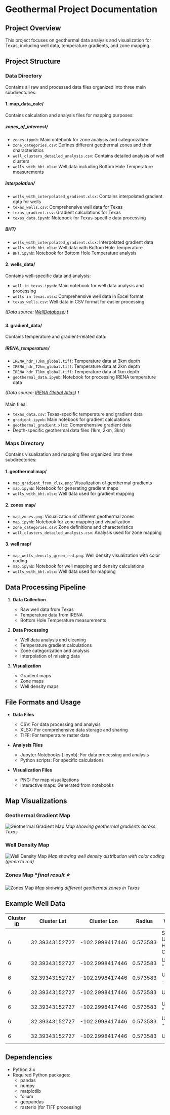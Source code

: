 # Geothermal Project Documentation

## Project Overview
This project focuses on geothermal data analysis and visualization for Texas, including well data, temperature gradients, and zone mapping.

## Project Structure

### Data Directory
Contains all raw and processed data files organized into three main subdirectories:

#### 1. map_data_calc/
Contains calculation and analysis files for mapping purposes:

##### zones_of_intereest/
- `zones.ipynb`: Main notebook for zone analysis and categorization
- `zone_categories.csv`: Defines different geothermal zones and their characteristics
- `well_clusters_detailed_analysis.csv`: Contains detailed analysis of well clusters
- `wells_with_bht.xlsx`: Well data including Bottom Hole Temperature measurements

##### interpolation/
- `wells_with_interpolated_gradient.xlsx`: Contains interpolated gradient data for wells
- `texas_wells.csv`: Comprehensive well data for Texas
- `texas_gradient.csv`: Gradient calculations for Texas
- `texas_data.ipynb`: Notebook for Texas-specific data processing

##### BHT/
- `wells_with_interpolated_gradient.xlsx`: Interpolated gradient data
- `wells_with_bht.xlsx`: Well data with Bottom Hole Temperature
- `BHT.ipynb`: Notebook for Bottom Hole Temperature analysis

#### 2. wells_data/
Contains well-specific data and analysis:
- `well_in_texas.ipynb`: Main notebook for well data analysis and processing
- `wells in texas.xlsx`: Comprehensive well data in Excel format
- `texas_wells.csv`: Well data in CSV format for easier processing

*(Data source: [WellDatabase](https://welldatabase.com/))* ❗

#### 3. gradient_data/
Contains temperature and gradient-related data:

##### IRENA_temperature/
- `IRENA_hdr_T3km_global.tiff`: Temperature data at 3km depth
- `IRENA_hdr_T2km_global.tiff`: Temperature data at 2km depth
- `IRENA_hdr_T1km_global.tiff`: Temperature data at 1km depth
- `geothermal_data.ipynb`: Notebook for processing IRENA temperature data

*(Data source: [IRENA Global Atlas](https://globalatlas.irena.org/workspace))* ❗

Main files:
- `texas_data.csv`: Texas-specific temperature and gradient data
- `gradient.ipynb`: Main notebook for gradient calculations
- `geothermal_gradient.xlsx`: Comprehensive gradient data
- Depth-specific geothermal data files (1km, 2km, 3km)

### Maps Directory
Contains visualization and mapping files organized into three subdirectories:

#### 1. geothermal map/
- `map_gradient_from_xlsx.png`: Visualization of geothermal gradients
- `map.ipynb`: Notebook for generating gradient maps
- `wells_with_bht.xlsx`: Well data used for gradient mapping

#### 2. zones map/
- `map_zones.png`: Visualization of different geothermal zones
- `map.ipynb`: Notebook for zone mapping and visualization
- `zone_categories.csv`: Zone definitions and characteristics
- `well_clusters_detailed_analysis.csv`: Analysis used for zone mapping

#### 3. well map/
- `map_wells_density_green_red.png`: Well density visualization with color coding
- `map.ipynb`: Notebook for well mapping and density calculations
- `wells_with_bht.xlsx`: Well data used for mapping

## Data Processing Pipeline
1. **Data Collection**
   - Raw well data from Texas
   - Temperature data from IRENA
   - Bottom Hole Temperature measurements

2. **Data Processing**
   - Well data analysis and cleaning
   - Temperature gradient calculations
   - Zone categorization and analysis
   - Interpolation of missing data

3. **Visualization**
   - Gradient maps
   - Zone maps
   - Well density maps

## File Formats and Usage
- **Data Files**
  - CSV: For data processing and analysis
  - XLSX: For comprehensive data storage and sharing
  - TIFF: For temperature raster data

- **Analysis Files**
  - Jupyter Notebooks (.ipynb): For data processing and analysis
  - Python scripts: For specific calculations

- **Visualization Files**
  - PNG: For map visualizations
  - Interactive maps: Generated from notebooks

## Map Visualizations

### Geothermal Gradient Map
![Geothermal Gradient Map](Maps/geothermal%20map/map_gradient_from_xlsx.png)
*Map showing geothermal gradients across Texas*

### Well Density Map
![Well Density Map](Maps/well%20map/map_wells_density_green_red.png)
*Map showing well density distribution with color coding (green to red)*

### Zones Map **final result ⭐*
![Zones Map](Maps/zones%20map/map_zones.png)
*Map showing different geothermal zones in Texas*

## Example Well Data

| Cluster ID | Cluster Lat    | Cluster Lon     | Radius    | Well Name                      | Fluid Type | Well Lat        | Well Lon         | Depth (ft) | Gradient | Use                    |
|------------|----------------|-----------------|-----------|-------------------------------|------------|-----------------|------------------|------------|----------|------------------------|
| 6          | 32.39343152727 | -102.2998417446 | 0.573583  | STATE UNIVERSITY HUTEX CONS. 5 | BLACK OIL  | 32.388240814208 | -102.3065795898  | 12574      | 3.833    | Electricity generation |
| 6          | 32.39343152727 | -102.2998417446 | 0.573583  | UNIVERSITY "12" 4              | OIL WELL   | 32.391120910645 | -102.2940139771  | 12600      | 3.84     | Electricity generation |
| 6          | 32.39343152727 | -102.2998417446 | 0.573583  | UNIVERSITY -E- 4D              | BLACK OIL  | 32.392730712891 | -102.3033905029  | 12570      | 3.831    | Electricity generation |
| 6          | 32.39343152727 | -102.2998417446 | 0.573583  | UNIV "E" 2                     | OIL WELL   | 32.393680572510 | -102.2992630005  | 12571      | 3.832    | Electricity generation |
| 6          | 32.39343152727 | -102.2998417446 | 0.573583  | UNIVERSITY "12" 3              | OIL WELL   | 32.394618988037 | -102.2951354980  | 12526      | 3.818    | Electricity generation |
| 6          | 32.39343152727 | -102.2998417446 | 0.573583  | UNIVERSITY -E- 1A              | BLACK OIL  | 32.396450042725 | -102.3001403809  | 12650      | 3.856    | Electricity generation |
| 6          | 32.39343152727 | -102.2998417446 | 0.573583  | UNIV "E" 1                     | OIL WELL   | 32.397178649902 | -102.3003692627  | 12580      | 3.834    | Electricity generation |



## Dependencies
- Python 3.x
- Required Python packages:
  - pandas
  - numpy
  - matplotlib
  - folium
  - geopandas
  - rasterio (for TIFF processing) 
